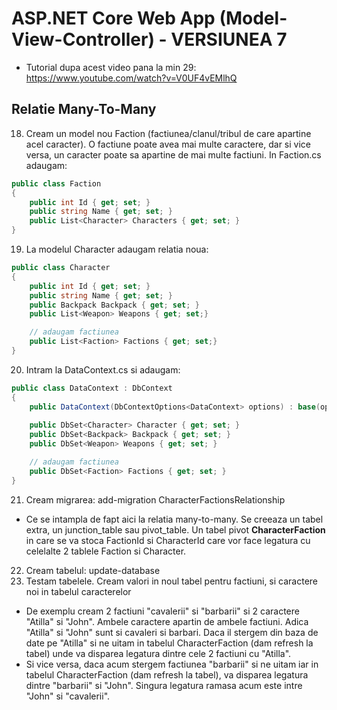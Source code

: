 # ASP.NET Core Web App (Model-View-Controller) - VERSIUNEA 7
- Tutorial dupa acest video pana la min 29: https://www.youtube.com/watch?v=V0UF4vEMlhQ
## Relatie Many-To-Many
18. Cream un model nou Faction (factiunea/clanul/tribul de care apartine acel caracter). O factiune poate avea mai multe caractere, dar si vice versa, un caracter poate sa apartine de mai multe factiuni. In Faction.cs adaugam:
```c#
public class Faction
{
    public int Id { get; set; }
    public string Name { get; set; }
    public List<Character> Characters { get; set; }
}
```
19. La modelul Character adaugam relatia noua:
```c#
public class Character
{
    public int Id { get; set; }
    public string Name { get; set; } 
    public Backpack Backpack { get; set; }
    public List<Weapon> Weapons { get; set;}

    // adaugam factiunea
    public List<Faction> Factions { get; set;}
}
```
20. Intram la DataContext.cs si adaugam:
```c#
public class DataContext : DbContext
{
    public DataContext(DbContextOptions<DataContext> options) : base(options) { }
    
    public DbSet<Character> Character { get; set; }
    public DbSet<Backpack> Backpack { get; set; }
    public DbSet<Weapon> Weapons { get; set; }

    // adaugam factiunea
    public DbSet<Faction> Factions { get; set; }
}
```
21. Cream migrarea: add-migration CharacterFactionsRelationship
- Ce se intampla de fapt aici la relatia many-to-many. Se creeaza un tabel extra, un junction_table sau pivot_table. Un tabel pivot **CharacterFaction** in care se va stoca FactionId si CharacterId care vor face legatura cu celelalte 2 tablele Faction si Character.
22. Cream tabelul: update-database
23. Testam tabelele. Cream valori in noul tabel pentru factiuni, si caractere noi in tabelul caracterelor
- De exemplu cream 2 factiuni "cavalerii" si "barbarii" si 2 caractere "Atilla" si "John". Ambele caractere apartin de ambele factiuni. Adica "Atilla" si "John" sunt si cavaleri si barbari. Daca il stergem din baza de date pe "Atilla" si ne uitam in tabelul CharacterFaction (dam refresh la tabel) unde va disparea legatura dintre cele 2 factiuni cu "Atilla".
- Si vice versa, daca acum stergem factiunea "barbarii" si ne uitam iar in tabelul CharacterFaction (dam refresh la tabel), va disparea legatura dintre "barbarii" si "John". Singura legatura ramasa acum este intre "John" si "cavalerii". 